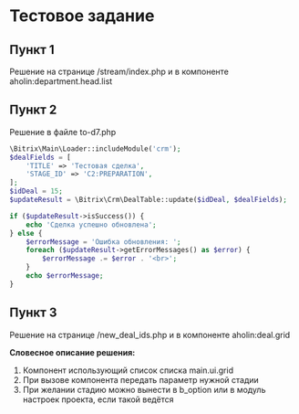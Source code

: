 # Тестовое задание
## Пункт 1
Решение на странице /stream/index.php и в компоненте aholin:department.head.list
## Пункт 2
Решение в файле to-d7.php
```php
\Bitrix\Main\Loader::includeModule('crm');
$dealFields = [
    'TITLE' => 'Тестовая сделка',
    'STAGE_ID' => 'C2:PREPARATION',
];
$idDeal = 15;
$updateResult = \Bitrix\Crm\DealTable::update($idDeal, $dealFields);

if ($updateResult->isSuccess()) {
    echo 'Сделка успешно обновлена';
} else {
    $errorMessage = 'Ошибка обновления: ';
    foreach ($updateResult->getErrorMessages() as $error) {
        $errorMessage .= $error . '<br>';
    }
    echo $errorMessage;
}

```
## Пункт 3
Решение на странице /new_deal_ids.php и в компоненте aholin:deal.grid

__Словесное описание решения:__
1. Компонент использующий список списка main.ui.grid
2. При вызове компонента передать параметр нужной стадии
3. При желании стадию можно вынести в b_option или в модуль настроек проекта, если такой ведётся
